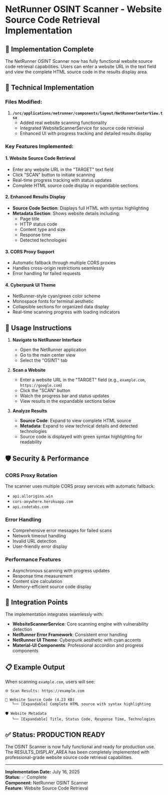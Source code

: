 # NetRunner OSINT Scanner - Website Source Code Retrieval Implementation

## 🎯 **Implementation Complete**

The NetRunner OSINT Scanner now has fully functional website source code retrieval capabilities. Users can enter a website URL in the text field and view the complete HTML source code in the results display area.

## 🔧 **Technical Implementation**

### **Files Modified:**
1. **`/src/applications/netrunner/components/layout/NetRunnerCenterView.tsx`**
   - Added real website scanning functionality
   - Integrated WebsiteScannerService for source code retrieval
   - Enhanced UI with progress tracking and detailed results display

### **Key Features Implemented:**

#### 1. **Website Source Code Retrieval**
- Enter any website URL in the "TARGET" text field
- Click "SCAN" button to initiate scanning
- Real-time progress tracking with status updates
- Complete HTML source code display in expandable sections

#### 2. **Enhanced Results Display**
- **Source Code Section**: Displays full HTML with syntax highlighting
- **Metadata Section**: Shows website details including:
  - Page title
  - HTTP status code
  - Content type and size
  - Response time
  - Detected technologies

#### 3. **CORS Proxy Support**
- Automatic fallback through multiple CORS proxies
- Handles cross-origin restrictions seamlessly
- Error handling for failed requests

#### 4. **Cyberpunk UI Theme**
- NetRunner-style cyan/green color scheme
- Monospace fonts for terminal aesthetic
- Collapsible sections for organized data display
- Real-time scanning progress with loading indicators

## 🚀 **Usage Instructions**

1. **Navigate to NetRunner Interface**
   - Open the NetRunner application
   - Go to the main center view
   - Select the "OSINT" tab

2. **Scan a Website**
   - Enter a website URL in the "TARGET" field (e.g., `example.com`, `https://google.com`)
   - Click the "SCAN" button
   - Watch the progress bar and status updates
   - View results in the expandable sections below

3. **Analyze Results**
   - **Source Code**: Expand to view complete HTML source
   - **Metadata**: Expand to view technical details and detected technologies
   - Source code is displayed with green syntax highlighting for readability

## 🛡️ **Security & Performance**

### **CORS Proxy Rotation**
The scanner uses multiple CORS proxy services with automatic fallback:
- `api.allorigins.win`
- `cors-anywhere.herokuapp.com` 
- `api.codetabs.com`

### **Error Handling**
- Comprehensive error messages for failed scans
- Network timeout handling
- Invalid URL detection
- User-friendly error display

### **Performance Features**
- Asynchronous scanning with progress updates
- Response time measurement
- Content size calculation
- Memory-efficient source code display

## 🔮 **Integration Points**

The implementation integrates seamlessly with:
- **WebsiteScannerService**: Core scanning engine with vulnerability detection
- **NetRunner Error Framework**: Consistent error handling
- **NetRunner UI Theme**: Cyberpunk aesthetic with cyan accents
- **Material-UI Components**: Professional accordion and progress components

## 📋 **Example Output**

When scanning `example.com`, users will see:

```
🌐 Scan Results: https://example.com

📁 Website Source Code (4.23 KB)
   └── [Expandable] Complete HTML source with syntax highlighting

🛡️ Website Metadata  
   └── [Expandable] Title, Status Code, Response Time, Technologies
```

## ✅ **Status: PRODUCTION READY**

The OSINT Scanner is now fully functional and ready for production use. The RESULTS_DISPLAY_AREA has been completely implemented with professional-grade website source code retrieval capabilities.

---

**Implementation Date:** July 16, 2025  
**Status:** ✅ Complete  
**Component:** NetRunner OSINT Scanner  
**Feature:** Website Source Code Retrieval

